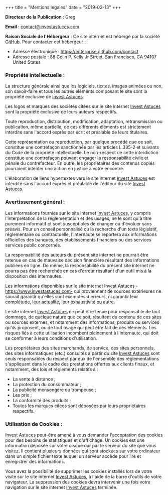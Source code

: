+++
title = "Mentions legales"
date = "2019-02-13"
+++

**Directeur de la Publication** : Greg

**Email** : contact@investastuces.com

**Raison Sociale de l'H&eacute;bergeur** : Ce site internet est h&eacute;berg&eacute; par la soci&eacute;t&eacute; [GitHub](https://www.github.com). Pour contacter cet h&eacute;bergeur : 

- Adresse &eacute;lectronique : https://enterprise.github.com/contact
- Adresse postale :
88 Colin P. Kelly Jr Street, San Francisco, CA 94107 United States 

### Propri&eacute;t&eacute; intellectuelle :

La structure g&eacute;n&eacute;rale ainsi que les logiciels, textes, images anim&eacute;es ou non, son savoir-faire et tous les autres &eacute;l&eacute;ments composant le site sont la propri&eacute;t&eacute; exclusive de [Invest Astuces](https://www.investastuces.com).

Les logos et marques des soci&eacute;t&eacute;s cit&eacute;es sur le site internet [Invest Astuces](https://www.investastuces.com) sont la propri&eacute;t&eacute; exclusive de leurs auteurs respectifs.

Toute reproduction, distribution, modification, adaptation, retransmission ou publication, m&ecirc;me partielle, de ces diff&eacute;rents &eacute;l&eacute;ments est strictement interdite sans l'accord expr&egrave;s par &eacute;crit et pr&eacute;alable de leurs titulaires.

Cette repr&eacute;sentation ou reproduction, par quelque proc&eacute;d&eacute; que ce soit, constitue une contrefa&ccedil;on sanctionn&eacute;e par les articles L.335-2 et suivants du Code de la propri&eacute;t&eacute; intellectuelle. Le non-respect de cette interdiction constitue une contrefa&ccedil;on pouvant engager la responsabilit&eacute; civile et p&eacute;nale du contrefacteur. En outre, les propri&eacute;taires des contenus copi&eacute;s pourraient intenter une action en justice &agrave; votre encontre.

L'&eacute;laboration de liens hypertextes vers le site internet [Invest Astuces](https://www.investastuces.com) est interdite sans l'accord expr&egrave;s et pr&eacute;alable de l'&eacute;diteur du site [Invest Astuces](https://www.investastuces.com).

### Avertissement g&eacute;n&eacute;ral :

Les informations fournies sur le site internet [Invest Astuces](https://www.investastuces.com), y compris l'interpr&eacute;tation de la r&eacute;glementation et des usages, ne le sont qu'&agrave; titre purement informatif et sont susceptibles de changer ou d'&eacute;voluer sans pr&eacute;avis. Pour un conseil personnalis&eacute; ou la recherche d'un texte l&eacute;gislatif, r&eacute;glementaire ou contractuelle, l'internaute se reportera aux informations officielles des banques, des &eacute;tablissements financiers ou des services services public concern&eacute;s.

La responsabilit&eacute; des auteurs du pr&eacute;sent site internet ne pourrait &ecirc;tre retenue en cas de mauvaise d&eacute;cision financi&egrave;re r&eacute;sultant des informations publi&eacute;es en ligne. De m&ecirc;me, la responsabilit&eacute; du pr&eacute;sent site internet ne pourra pas &ecirc;tre recherch&eacute;e en cas d'erreur r&eacute;sultant d'un outil mis &agrave; la disposition des internautes.

Les informations disponibles sur le site internet Invest Astuces -https://www.investastuces.com- qui proviennent de sources ext&eacute;rieures ne saurait garantir qu'elles sont exemptes d'erreurs, ni garantir leur compl&eacute;tude, leur actualit&eacute;, leur exhaustivit&eacute; ou autre. 

Le site internet [Invest Astuces](https://www.investastuces.com) ne peut &ecirc;tre tenue pour responsable de tout dommage, de quelque nature que ce soit, r&eacute;sultant du contenu de ces sites ou sources externes, et notamment des informations, produits ou services qu'ils proposent, ou de tout usage qui peut &ecirc;tre fait de ces &eacute;l&eacute;ments. Les risques li&eacute;s &agrave; cette utilisation incombent pleinement &agrave; l'internaute, qui doit se conformer &agrave; leurs conditions d'utilisation.

Les propri&eacute;taires des sites marchands, de service, des sites personnels, des sites informatiques (etc.) consult&eacute;s &agrave; partir du site [Invest Astuces](https://www.investastuces.com) sont seuls responsables du respect par eux de l'ensemble des r&eacute;glementations s'appliquant dans le cadre des prestations offertes aux clients finaux, et notamment, des lois et r&egrave;glements relatifs &agrave; :

- La vente &agrave; distance ;
- La protection du consommateur ;
- La publicit&eacute; mensong&egrave;re ou trompeuse ;
- Les prix ;
- La conformit&eacute; des produits ;
- Toutes les marques cit&eacute;es sont d&eacute;pos&eacute;es par leurs propri&eacute;taires respectifs.

### Utilisation de Cookies :

[Invest Astuces](https://www.investastuces.com) peut-&ecirc;tre amen&eacute; &agrave; vous demander l'acceptation des cookies pour des besoins de statistiques et d'affichage. Un cookies est une information d&eacute;pos&eacute;e sur votre disque dur par le serveur du site que vous visitez. Il contient plusieurs donn&eacute;es qui sont stock&eacute;es sur votre ordinateur dans un simple fichier texte auquel un serveur acc&egrave;de pour lire et enregistrer des informations. 

Vous avez la possibilit&eacute; de supprimer les cookies install&eacute;s lors de votre visite sur le site internet [Invest Astuces](https://www.investastuces.com), &agrave; l'aide de la barre d'outils de votre navigateur. La suppression des cookies devra intervenir une fois votre navigation sur le site internet [Invest Astuces](https://www.investastuces.com) termin&eacute;e. 


